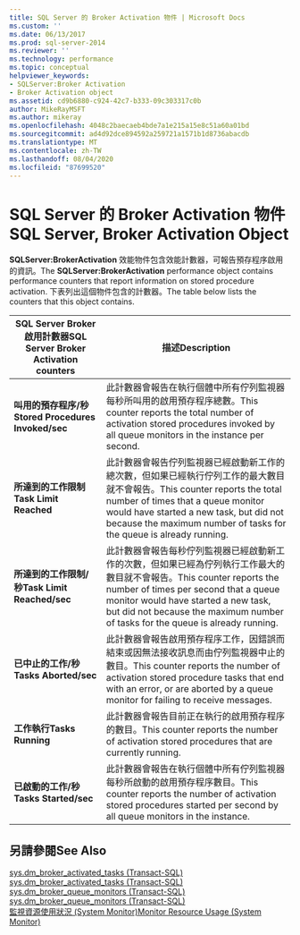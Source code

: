 ```yaml
---
title: SQL Server 的 Broker Activation 物件 | Microsoft Docs
ms.custom: ''
ms.date: 06/13/2017
ms.prod: sql-server-2014
ms.reviewer: ''
ms.technology: performance
ms.topic: conceptual
helpviewer_keywords:
- SQLServer:Broker Activation
- Broker Activation object
ms.assetid: cd9b6880-c924-42c7-b333-09c303317c0b
author: MikeRayMSFT
ms.author: mikeray
ms.openlocfilehash: 4048c2baecaeb4bde7a1e215a15e8c51a60a01bd
ms.sourcegitcommit: ad4d92dce894592a259721a1571b1d8736abacdb
ms.translationtype: MT
ms.contentlocale: zh-TW
ms.lasthandoff: 08/04/2020
ms.locfileid: "87699520"
---
```

# <a name="sql-server-broker-activation-object"></a><span data-ttu-id="74776-102">SQL Server 的 Broker Activation 物件</span><span class="sxs-lookup"><span data-stu-id="74776-102">SQL Server, Broker Activation Object</span></span>
  <span data-ttu-id="74776-103">**SQLServer:BrokerActivation** 效能物件包含效能計數器，可報告預存程序啟用的資訊。</span><span class="sxs-lookup"><span data-stu-id="74776-103">The **SQLServer:BrokerActivation** performance object contains performance counters that report information on stored procedure activation.</span></span> <span data-ttu-id="74776-104">下表列出這個物件包含的計數器。</span><span class="sxs-lookup"><span data-stu-id="74776-104">The table below lists the counters that this object contains.</span></span>  
  
|<span data-ttu-id="74776-105">SQL Server Broker 啟用計數器</span><span class="sxs-lookup"><span data-stu-id="74776-105">SQL Server Broker Activation counters</span></span>|<span data-ttu-id="74776-106">描述</span><span class="sxs-lookup"><span data-stu-id="74776-106">Description</span></span>|  
|-------------------------------------------|-----------------|  
|<span data-ttu-id="74776-107">**叫用的預存程序/秒**</span><span class="sxs-lookup"><span data-stu-id="74776-107">**Stored Procedures Invoked/sec**</span></span>|<span data-ttu-id="74776-108">此計數器會報告在執行個體中所有佇列監視器每秒所叫用的啟用預存程序總數。</span><span class="sxs-lookup"><span data-stu-id="74776-108">This counter reports the total number of activation stored procedures invoked by all queue monitors in the instance per second.</span></span>|  
|<span data-ttu-id="74776-109">**所達到的工作限制**</span><span class="sxs-lookup"><span data-stu-id="74776-109">**Task Limit Reached**</span></span>|<span data-ttu-id="74776-110">此計數器會報告佇列監視器已經啟動新工作的總次數，但如果已經執行佇列工作的最大數目就不會報告。</span><span class="sxs-lookup"><span data-stu-id="74776-110">This counter reports the total number of times that a queue monitor would have started a new task, but did not because the maximum number of tasks for the queue is already running.</span></span>|  
|<span data-ttu-id="74776-111">**所達到的工作限制/秒**</span><span class="sxs-lookup"><span data-stu-id="74776-111">**Task Limit Reached/sec**</span></span>|<span data-ttu-id="74776-112">此計數器會報告每秒佇列監視器已經啟動新工作的次數，但如果已經為佇列執行工作最大的數目就不會報告。</span><span class="sxs-lookup"><span data-stu-id="74776-112">This counter reports the number of times per second that a queue monitor would have started a new task, but did not because the maximum number of tasks for the queue is already running.</span></span>|  
|<span data-ttu-id="74776-113">**已中止的工作/秒**</span><span class="sxs-lookup"><span data-stu-id="74776-113">**Tasks Aborted/sec**</span></span>|<span data-ttu-id="74776-114">此計數器會報告啟用預存程序工作，因錯誤而結束或因無法接收訊息而由佇列監視器中止的數目。</span><span class="sxs-lookup"><span data-stu-id="74776-114">This counter reports the number of activation stored procedure tasks that end with an error, or are aborted by a queue monitor for failing to receive messages.</span></span>|  
|<span data-ttu-id="74776-115">**工作執行**</span><span class="sxs-lookup"><span data-stu-id="74776-115">**Tasks Running**</span></span>|<span data-ttu-id="74776-116">此計數器會報告目前正在執行的啟用預存程序的數目。</span><span class="sxs-lookup"><span data-stu-id="74776-116">This counter reports the number of activation stored procedures that are currently running.</span></span>|  
|<span data-ttu-id="74776-117">**已啟動的工作/秒**</span><span class="sxs-lookup"><span data-stu-id="74776-117">**Tasks Started/sec**</span></span>|<span data-ttu-id="74776-118">此計數器會報告在執行個體中所有佇列監視器每秒所啟動的啟用預存程序數目。</span><span class="sxs-lookup"><span data-stu-id="74776-118">This counter reports the number of activation stored procedures started per second by all queue monitors in the instance.</span></span>|  
  
## <a name="see-also"></a><span data-ttu-id="74776-119">另請參閱</span><span class="sxs-lookup"><span data-stu-id="74776-119">See Also</span></span>  
 <span data-ttu-id="74776-120">[sys.dm_broker_activated_tasks &#40;Transact-SQL&#41;](/sql/relational-databases/system-dynamic-management-views/sys-dm-broker-activated-tasks-transact-sql) </span><span class="sxs-lookup"><span data-stu-id="74776-120">[sys.dm_broker_activated_tasks &#40;Transact-SQL&#41;](/sql/relational-databases/system-dynamic-management-views/sys-dm-broker-activated-tasks-transact-sql) </span></span>  
 <span data-ttu-id="74776-121">[sys.dm_broker_queue_monitors &#40;Transact-SQL&#41;](/sql/relational-databases/system-dynamic-management-views/sys-dm-broker-queue-monitors-transact-sql) </span><span class="sxs-lookup"><span data-stu-id="74776-121">[sys.dm_broker_queue_monitors &#40;Transact-SQL&#41;](/sql/relational-databases/system-dynamic-management-views/sys-dm-broker-queue-monitors-transact-sql) </span></span>  
 [<span data-ttu-id="74776-122">監視資源使用狀況 &#40;System Monitor&#41;</span><span class="sxs-lookup"><span data-stu-id="74776-122">Monitor Resource Usage &#40;System Monitor&#41;</span></span>](monitor-resource-usage-system-monitor.md)  
  
  
